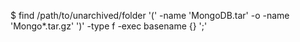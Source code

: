 <!-- post: database-backups_mongodb -->


$ find /path/to/unarchived/folder '(' -name 'MongoDB.tar' -o -name 'Mongo*.tar.gz' ')' -type f -exec basename {} ';'    
